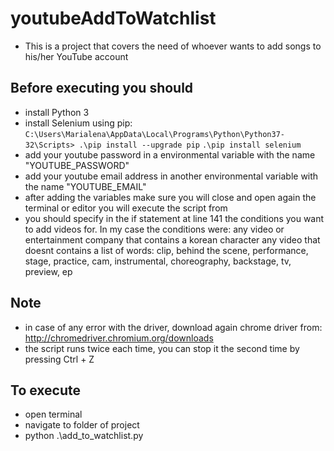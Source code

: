 # youtubeAddToWatchlist
- This is a project that covers the need of whoever wants to add songs to his/her YouTube account
 
## Before executing you should
- install Python 3
- install Selenium using pip:
`C:\Users\Marialena\AppData\Local\Programs\Python\Python37-32\Scripts> .\pip install --upgrade pip`
`.\pip install selenium`
- add your youtube password in a environmental variable with the name "YOUTUBE_PASSWORD"
- add your youtube email address in another environmental variable with the name "YOUTUBE_EMAIL"
- after adding the variables make sure you will close and open again the terminal or editor you will execute the script from
- you should specify in the if statement at line 141 the conditions you want to add videos for. In my case the conditions were:
any video or entertainment company that contains a korean character
any video that doesnt contains a list of words: clip, behind the scene, performance, stage, practice, cam, instrumental, choreography, backstage, tv, preview, ep

## Note
- in case of any error with the driver, download again chrome driver from: http://chromedriver.chromium.org/downloads
- the script runs twice each time, you can stop it the second time by pressing Ctrl + Z

## To execute
- open terminal
- navigate to folder of project    
- python .\add_to_watchlist.py   
